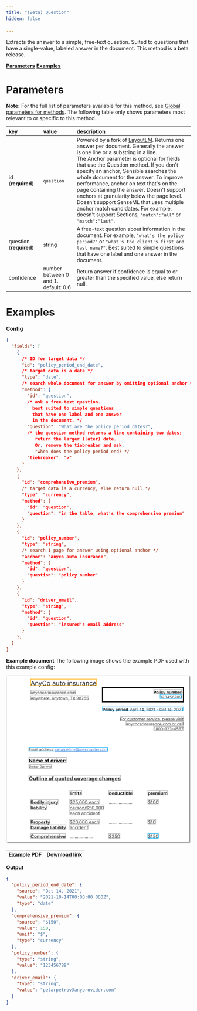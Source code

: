 ```yaml
---
title: "(Beta) Question"
hidden: false

---
```


Extracts the answer to a simple, free-text question. Suited to questions that have a single-value, labeled answer in the document.  This method is a beta release.



[**Parameters**](doc:question#parameters)
[**Examples**](doc:question#examples)

Parameters
=====

**Note:** For the full list of parameters available for this method, see [Global parameters for methods](doc:method#section-global-parameters-for-methods). The following table only shows parameters most relevant to or specific to this method.

| key                     | value                                | description                                                  |
| :---------------------- | :----------------------------------- | :----------------------------------------------------------- |
| id (**required**)       | `question`                           | Powered by a fork of [LayoutLM](https://github.com/microsoft/unilm/tree/master/layoutlm).  Returns one answer per document. Generally the answer is one line or a substring in a line.<br/> The Anchor parameter is optional for fields that use the Question method. If you don't specify an anchor, Sensible searches the whole document for the answer. To improve performance,  anchor on text that's on the page containing the answer. Doesn't support anchors at granularity below the page level.   <br/>Doesn't support SenseML that uses multiple anchor match candidates. For example, doesn't support Sections, `"match":"all"` or `"match":"last"`. |
| question (**required**) | string                               | A free-text question about information in the document. For example, `"what's the policy period?"` or `"what's the client's first and last name?"`. Best suited to simple questions that have one label and one answer in the document. |
| confidence              | number between 0 and 1. default: 0.6 | Return answer if confidence is equal to or greater than the specified value, else return null. |

Examples 
====

**Config**

```json
{
  "fields": [
    {
      /* ID for target data */
      "id": "policy_period_end_date",
      /* target data is a date */
      "type": "date",
      /* search whole document for answer by omitting optional anchor */
      "method": {
        "id": "question",
        /* ask a free-text question.
          best suited to simple questions
          that have one label and one answer 
          in the document. */
        "question": "What are the policy period dates?",
        /* the question method returns a line containing two dates;
           return the larger (later) date.
           Or, remove the tiebreaker and ask,
           "when does the policy period end? */
        "tiebreaker": ">"
      }
    },
    {
      "id": "comprehensive_premium",
      /* target data is a currency, else return null */
      "type": "currency",
      "method": {
        "id": "question",
        "question": "in the table, what's the comprehensive premium"
      }
    },
    {
      "id": "policy_number",
      "type": "string",
      /* search 1 page for answer using optional anchor */
      "anchor": "anyco auto insurance",
      "method": {
        "id": "question",
        "question": "policy number"
      }
    },
    {
      "id": "driver_email",
      "type": "string",
      "method": {
        "id": "question",
        "question": "insured's email address"
      }
    },
  ]
}
```

**Example document**
The following image shows the example PDF used with this example config:

![Click to enlarge](https://raw.githubusercontent.com/sensible-hq/sensible-docs/main/readme-sync/assets/v0/images/final/question.png)

| Example PDF | [Download link](https://raw.githubusercontent.com/sensible-hq/sensible-docs/main/readme-sync/assets/v0/pdfs/auto_insurance_anyco.pdf) |
| ------------------------------- | ---------------------------------------------------------------------------------------------------------------------------------------- |



**Output**

```json
{
  "policy_period_end_date": {
    "source": "Oct 14, 2021",
    "value": "2021-10-14T00:00:00.000Z",
    "type": "date"
  },
  "comprehensive_premium": {
    "source": "$150",
    "value": 150,
    "unit": "$",
    "type": "currency"
  },
  "policy_number": {
    "type": "string",
    "value": "123456789"
  },
  "driver_email": {
    "type": "string",
    "value": "petarpetrov@anyprovider.com"
  }
}
```



